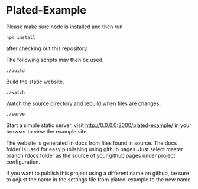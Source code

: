 # Plated-Example


Please make sure node is installed and then run

	npm install

after checking out this repository.



The following scripts may then be used.


	./build

Build the static website.


	./watch

Watch the source directory and rebuild when files are changes.


	./serve

Start a simple static server, visit http://0.0.0.0:8000/plated-example/ 
in your browser to view the example site.



The website is generated in docs from files found in source. The docs 
folder is used for easy publishing using github pages. Just select 
master branch /docs folder as the source of your github pages under 
project configuration.

If you want to publish this project using a different name on github, 
be sure to adjust the name in the settings file from plated-example to 
the new name.
